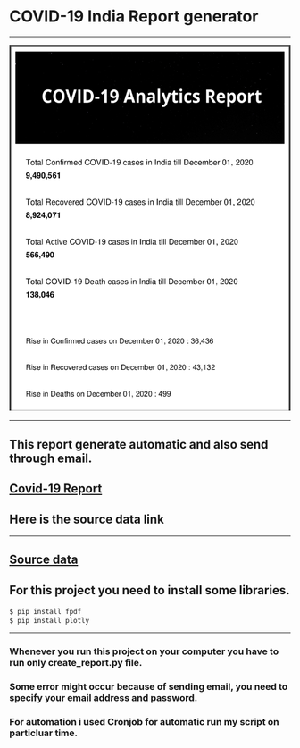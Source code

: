 # **COVID-19 India Report generator**

---
![Cover Page](./image/cover-page.png)

--- 

## This report generate automatic and also send through email.

## [Covid-19 Report](https://github.com/malavmevada/Covid-19-Report-generator/blob/master/covid_report.pdf)

## Here is the source data link

---

## [Source data](https://github.com/covid19india/api.git)

## For this project you need to install some libraries.


```
$ pip install fpdf
$ pip install plotly
```
---

 ### Whenever you run this project on your computer you have to run only create_report.py file.

 ### Some error might occur because of sending email, you need to specify your email address and password.


### For automation i used Cronjob for automatic run my script on particluar time.

